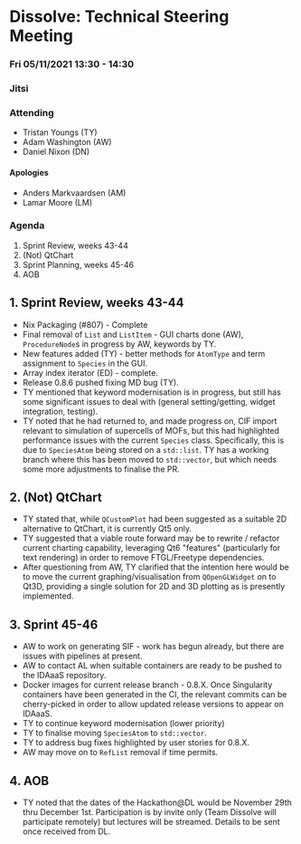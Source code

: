 # Dissolve: Technical Steering Meeting
### Fri 05/11/2021 13:30 - 14:30
### Jitsi

### Attending

- Tristan Youngs (TY)
- Adam Washington (AW)
- Daniel Nixon (DN)

#### Apologies

- Anders Markvaardsen (AM)
- Lamar Moore (LM)

### Agenda

1. Sprint Review, weeks 43-44
2. (Not) QtChart
3. Sprint Planning, weeks 45-46
4. AOB

## 1. Sprint Review, weeks 43-44
- Nix Packaging (#807) - Complete
- Final removal of `List` and `ListItem` - GUI charts done (AW), `ProcedureNode`s in progress by AW, keywords by TY.
- New features added (TY) - better methods for `AtomType` and term assignment to `Species` in the GUI.
- Array index iterator (ED) - complete.
- Release 0.8.6 pushed fixing MD bug (TY).
- TY mentioned that keyword modernisation is in progress, but still has some significant issues to deal with (general setting/getting, widget integration, testing).
- TY noted that he had returned to, and made progress on, CIF import relevant to simulation of supercells of MOFs, but this had highlighted performance issues with the current `Species` class. Specifically, this is due to `SpeciesAtom` being stored on a `std::list`. TY has a working branch where this has been moved to `std::vector`, but which needs some more adjustments to finalise the PR.

## 2. (Not) QtChart
- TY stated that, while `QCustomPlot` had been suggested as a suitable 2D alternative to QtChart, it is currently Qt5 only.
- TY suggested that a viable route forward may be to rewrite / refactor current charting capability, leveraging Qt6 "features" (particularly for text rendering) in order to remove FTGL/Freetype dependencies.
- After questioning from AW, TY clarified that the intention here would be to move the current graphing/visualisation from `QOpenGLWidget` on to Qt3D, providing a single solution for 2D and 3D plotting as is presently implemented.

## 3. Sprint 45-46
- AW to work on generating SIF - work has begun already, but there are issues with pipelines at present.
- AW to contact AL when suitable containers are ready to be pushed to the IDAaaS repository.
- Docker images for current release branch - 0.8.X. Once Singularity containers have been generated in the CI, the relevant commits can be cherry-picked in order to allow updated release versions to appear on IDAaaS.
- TY to continue keyword modernisation (lower priority)
- TY to finalise moving `SpeciesAtom` to `std::vector`.
- TY to address bug fixes highlighted by user stories for 0.8.X.
- AW may move on to `RefList` removal if time permits.

## 4. AOB
- TY noted that the dates of the Hackathon@DL would be November 29th thru December 1st. Participation is by invite only (Team Dissolve will participate remotely) but lectures will be streamed. Details to be sent once received from DL.
